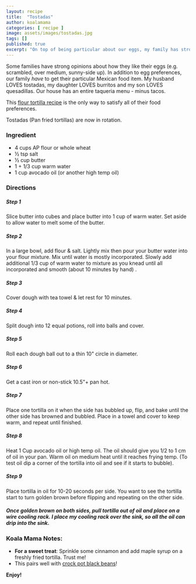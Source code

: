 ```yaml
---
layout: recipe
title:  "Tostadas"
author: koalamama
categories: [ recipe ]
image: assets/images/tostadas.jpg
tags: []
published: true
excerpt: "On top of being particular about our eggs, my family has strong preferences on Mexican food. Tacos apparently are not just flat tacos."
---
```


Some families have strong opinions about how they like their eggs (e.g. scrambled, over medium, sunny-side up).  In addition to egg preferences, our family *have* to get their particular Mexican food item. My husband LOVES tostadas, my daughter LOVES burritos and my son LOVES quesadillas. Our house has an entire taqueria menu - minus tacos.

This <a href="{{site.baseurl}}/flour-tortilla">flour tortilla recipe</a> is the only way to satisfy all of their food preferences.
 
Tostadas (Pan fried tortillas) are now in rotation. 


### Ingredient

- 4 cups AP flour or whole wheat 
- ½ tsp salt
- ½ cup butter 
- 1 + 1/3 cup warm water
- 1 cup avocado oil (or another high temp oil)


### Directions

<h5 class="mb-1">Step 1</h5>
Slice butter into cubes and place butter into 1 cup of warm water. Set aside to allow water to melt some of the butter. 

<h5 class="mb-1">Step 2</h5>
In a large bowl, add flour & salt. Lightly mix then pour your butter water into your flour mixture. Mix until water is mostly incorporated. Slowly add additional 1/3 cup of warm water to mixture as you knead until all incorporated and smooth (about 10 minutes by hand) .

<h5 class="mb-1">Step 3</h5>
Cover dough with tea towel & let rest for 10 minutes. 

<h5 class="mb-1">Step 4</h5>
Split dough into 12 equal potions, roll into balls and cover. 

<h5 class="mb-1">Step 5</h5>
Roll each dough ball out to a thin 10" circle in diameter.

<h5 class="mb-1">Step 6</h5>
Get a cast iron or non-stick 10.5"+ pan hot. 

<h5 class="mb-1">Step 7</h5>
Place one tortilla on it when the side has bubbled up, flip, and bake until the other side has browned and bubbled. Place in a towel and cover to keep warm, and repeat until finished.

<h5 class="mb-1">Step 8</h5>
Heat 1 Cup avocado oil or high temp oil. The oil should give you 1/2 to 1 cm of oil in your pan. Warm oil on medium heat until it reaches frying temp. (To test oil dip a corner of the tortilla into oil and see if it starts to bubble).

<h5 class="mb-1">Step 9</h5>
Place tortilla in oil for 10-20 seconds per side. You want to see the tortilla start to turn golden brown before flipping and repeating on the other side.

<h5 class="mb-1">
Once golden brown on both sides, pull tortilla out of oil and place on a wire cooling rack. I place my cooling rack over the sink, so all the oil can drip into the sink.

### Koala Mama Notes:
- **For a sweet treat**: Sprinkle some cinnamon and add maple syrup on a freshly fried tortilla. Trust me! 
- This pairs well with <a href="">crock pot black beans</a>!


**Enjoy!**
